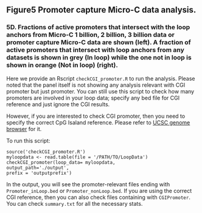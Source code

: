 ## Figure5 Promoter capture Micro-C data analysis.

### 5D. Fractions of active promoters that intersect with the loop anchors from Micro-C 1 billion, 2 billion, 3 billion data or promoter capture Micro-C data are shown (left). A fraction of active promoters that intersect with loop anchors from any datasets is shown in grey (In loop) while the one not in loop is shown in orange (Not in loop) (right).

Here we provide an Rscript ```checkCGI_promoter.R``` to run the analysis. Please noted that the panel itself is not showing any analysis relevant with CGI promoter but just promoter. You can still use this script to check how many promoters are involved in your loop data; specify any bed file for CGI reference and just ignore the CGI results.

However, if you are interested to check CGI promoter, then you need to specify the correct CpG Isaland reference. Please refer to [UCSC genome browser](https://genome.ucsc.edu) for it. 

To run this script:
```
source('checkCGI_promoter.R')
myloopdata <- read.table(file = '/PATH/TO/LoopData')
checkCGI_promoter(loop_data= myloopdata, 
output_path='./output', 
prefix = 'outputprefix')
```
In the output, you will see the promoter-relevant files ending with ```Promoter_inLoop.bed``` or ```Promoter_nonLoop.bed```. If you are using the correct CGI reference, then you can also check files containing with ```CGIPromoter```. You can check ```summary.txt``` for all the necessary stats.
